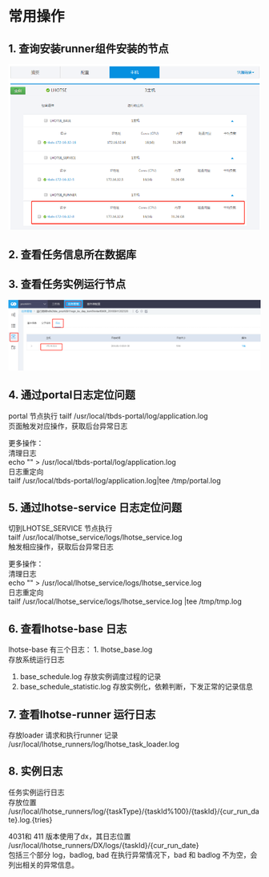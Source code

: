 # 常用操作

## 1. 查询安装runner组件安装的节点

![](../../../.gitbook/assets/operate1.png)

## 2. 查看任务信息所在数据库

## 3. 查看任务实例运行节点

![](../../../.gitbook/assets/operate2.png)

## 4. 通过portal日志定位问题

portal 节点执行 tailf /usr/local/tbds-portal/log/application.log  
页面触发对应操作，获取后台异常日志

更多操作：  
清理日志  
echo "" &gt; /usr/local/tbds-portal/log/application.log  
日志重定向  
tailf /usr/local/tbds-portal/log/application.log\|tee /tmp/portal.log

## 5. 通过lhotse-service 日志定位问题

切到LHOTSE\_SERVICE 节点执行  
tailf /usr/local/lhotse\_service/logs/lhotse\_service.log  
触发相应操作，获取后台异常日志

更多操作：  
清理日志  
echo "" &gt; /usr/local/lhotse\_service/logs/lhotse\_service.log  
日志重定向  
tailf /usr/local/lhotse\_service/logs/lhotse\_service.log \|tee /tmp/tmp.log

## 6. 查看lhotse-base 日志

lhotse-base 有三个日志： 1. lhotse\_base.log  
存放系统运行日志

1. base\_schedule.log 存放实例调度过程的记录
2. base\_schedule\_statistic.log 存放实例化，依赖判断，下发正常的记录信息

## 7. 查看lhotse-runner 运行日志

存放loader 请求和执行runner 记录  
/usr/local/lhotse\_runners/log/lhotse\_task\_loader.log

## 8. 实例日志

任务实例运行日志  
存放位置  
/usr/local/lhotse\_runners/log/{taskType}/{taskId%100}/{taskId}/{cur\_run\_date}.log.{tries}

4031和 411 版本使用了dx，其日志位置  
/usr/local/lhotse\_runners/DX/logs/{taskId}/{cur\_run\_date}  
包括三个部分 log，badlog, bad 在执行异常情况下，bad 和 badlog 不为空，会列出相关的异常信息。

